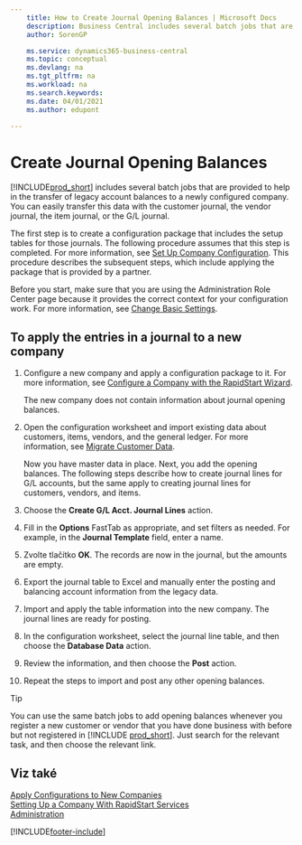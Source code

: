 ```yaml
---
    title: How to Create Journal Opening Balances | Microsoft Docs
    description: Business Central includes several batch jobs that are provided to help in the transfer of legacy account balances to a newly configured company. You can easily transfer this data with journals postings.
    author: SorenGP

    ms.service: dynamics365-business-central
    ms.topic: conceptual
    ms.devlang: na
    ms.tgt_pltfrm: na
    ms.workload: na
    ms.search.keywords:
    ms.date: 04/01/2021
    ms.author: edupont

---
```

# Create Journal Opening Balances

[!INCLUDE[prod_short](includes/prod_short.md)] includes several batch jobs that are provided to help in the transfer of legacy account balances to a newly configured company. You can easily transfer this data with the customer journal, the vendor journal, the item journal, or the G/L journal.

The first step is to create a configuration package that includes the setup tables for those journals. The following procedure assumes that this step is completed. For more information, see [Set Up Company Configuration](admin-set-up-company-configuration.md). This procedure describes the subsequent steps, which include applying the package that is provided by a partner.

Before you start, make sure that you are using the Administration Role Center page because it provides the correct context for your configuration work. For more information, see [Change Basic Settings](ui-change-basic-settings.md).

## To apply the entries in a journal to a new company

1. Configure a new company and apply a configuration package to it. For more information, see [Configure a Company with the RapidStart Wizard](admin-how-to-configure-a-company-with-the-rapidstart-wizard.md).

   The new company does not contain information about journal opening balances.

2. Open the configuration worksheet and import existing data about customers, items, vendors, and the general ledger. For more information, see [Migrate Customer Data](admin-migrate-customer-data.md).

   Now you have master data in place. Next, you add the opening balances. The following steps describe how to create journal lines for G/L accounts, but the same apply to creating journal lines for customers, vendors, and items.
3. Choose the **Create G/L Acct. Journal Lines** action.
4. Fill in the **Options** FastTab as appropriate, and set filters as needed. For example, in the **Journal Template** field, enter a name.
5. Zvolte tlačítko **OK**. The records are now in the journal, but the amounts are empty.
6. Export the journal table to Excel and manually enter the posting and balancing account information from the legacy data.
7. Import and apply the table information into the new company. The journal lines are ready for posting.
8. In the configuration worksheet, select the journal line table, and then choose the **Database Data** action.
9. Review the information, and then choose the **Post** action.
10. Repeat the steps to import and post any other opening balances.

> [!TIP]
> You can use the same batch jobs to add opening balances whenever you register a new customer or vendor that you have done business with before but not registered in [!INCLUDE [prod_short](includes/prod_short.md)]. Just search for the relevant task, and then choose the relevant link.

## Viz také

[Apply Configurations to New Companies](admin-apply-configuration-to-new-companies.md)  
[Setting Up a Company With RapidStart Services](admin-set-up-a-company-with-rapidstart.md)  
[Administration](admin-setup-and-administration.md)


[!INCLUDE[footer-include](includes/footer-banner.md)]